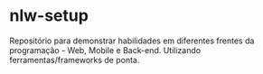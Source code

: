 # nlw-setup

Repositório para demonstrar habilidades em diferentes frentes da programação - Web, Mobile e Back-end. Utilizando ferramentas/frameworks de ponta.
